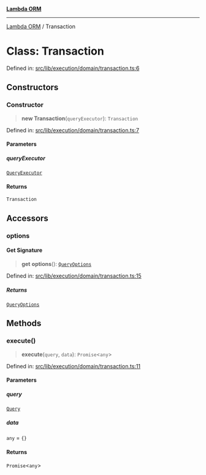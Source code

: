 [**Lambda ORM**](../README.md)

***

[Lambda ORM](../README.md) / Transaction

# Class: Transaction

Defined in: [src/lib/execution/domain/transaction.ts:6](https://github.com/lambda-orm/lambdaorm/blob/d458bba636206871821586fca1a7822cc50e2446/src/lib/execution/domain/transaction.ts#L6)

## Constructors

### Constructor

> **new Transaction**(`queryExecutor`): `Transaction`

Defined in: [src/lib/execution/domain/transaction.ts:7](https://github.com/lambda-orm/lambdaorm/blob/d458bba636206871821586fca1a7822cc50e2446/src/lib/execution/domain/transaction.ts#L7)

#### Parameters

##### queryExecutor

[`QueryExecutor`](../interfaces/QueryExecutor.md)

#### Returns

`Transaction`

## Accessors

### options

#### Get Signature

> **get** **options**(): [`QueryOptions`](../interfaces/QueryOptions.md)

Defined in: [src/lib/execution/domain/transaction.ts:15](https://github.com/lambda-orm/lambdaorm/blob/d458bba636206871821586fca1a7822cc50e2446/src/lib/execution/domain/transaction.ts#L15)

##### Returns

[`QueryOptions`](../interfaces/QueryOptions.md)

## Methods

### execute()

> **execute**(`query`, `data`): `Promise`\<`any`\>

Defined in: [src/lib/execution/domain/transaction.ts:11](https://github.com/lambda-orm/lambdaorm/blob/d458bba636206871821586fca1a7822cc50e2446/src/lib/execution/domain/transaction.ts#L11)

#### Parameters

##### query

[`Query`](Query.md)

##### data

`any` = `{}`

#### Returns

`Promise`\<`any`\>
